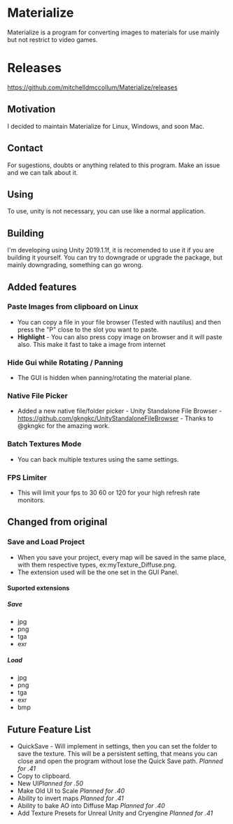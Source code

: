 # Materialize
Materialize is a program for converting images to materials for use mainly but not restrict to video games.

# Releases
https://github.com/mitchelldmccollum/Materialize/releases

## Motivation
I decided to maintain Materialize for Linux, Windows, and soon Mac.

## Contact
For sugestions, doubts or anything related to this program.
Make an issue and we can talk about it.

## Using
To use, unity is not necessary, you can use like a normal application.

## Building
I'm developing using Unity 2019.1.1f, it is recomended to use it if you are building it yourself. You can try to downgrade or upgrade the package, but mainly downgrading, something can go wrong.

## Added features
### Paste Images from clipboard on Linux
- You can copy a file in your file browser (Tested with nautilus) and then press  the "P" close to the slot you want to paste.
- **Highlight** - You can also press copy image on browser and it will paste also. This make it fast to take a image from internet
### Hide Gui while Rotating / Panning
- The GUI is hidden when panning/rotating the material plane.
### Native File Picker
- Added a new native file/folder picker - Unity Standalone File Browser - https://github.com/gkngkc/UnityStandaloneFileBrowser - Thanks to @gkngkc for the amazing work.
 ### Batch Textures Mode
 - You can back multiple textures using the same settings.
 ### FPS Limiter
 - This will limit your fps to 30 60 or 120 for your high refresh rate monitors.
 
 ## Changed from original
### Save and Load Project
- When you save your project, every map will be saved in the same place, with them respective types, ex:myTexture_Diffuse.png.
- The extension used will be the one set in the GUI Panel.
#### Suported extensions
##### Save
- jpg
- png
- tga
- exr

##### Load
- jpg
- png
- tga
- exr
- bmp

## Future Feature List
- QuickSave - Will implement in settings, then you can set the folder to save the texture. This will be a persistent setting, that means you can close and open the program without lose the Quick Save path. *Planned for .41*
- Copy to clipboard.
- New UI*Planned for .50*
- Make Old UI to Scale *Planned for .40*
- Ability to invert maps *Planned for .41*
- Ability to bake AO into Diffuse Map *Planned for .40*
- Add Texture Presets for Unreal Unity and Cryengine *Planned for .41*
